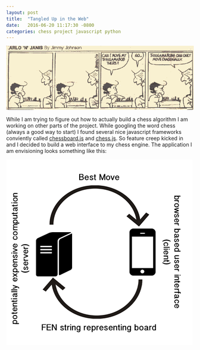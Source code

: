 ```yaml
---
layout: post
title:  "Tangled Up in the Web"
date:   2016-06-20 11:17:30 -0800
categories: chess project javascript python
---
```


<img align="up" src="/chess.gif"> 

While I am trying to figure out how to actually build a chess algorithm I am working on other parts of the project. While googling the word chess (always a good way to start) I found several nice javascript frameworks conviently called [chessboard.js](http://chessboardjs.com/) and [chess.js](https://github.com/jhlywa/chess.js). So feature creep kicked in and I decided to build a web interface to my chess engine. The application I am envisioning looks something like this:

<img align="up" src="/overview.png"> 